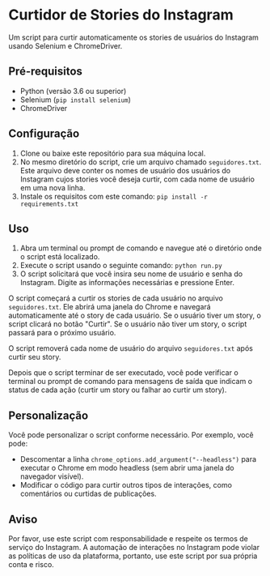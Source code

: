 # Curtidor de Stories do Instagram

Um script para curtir automaticamente os stories de usuários do Instagram usando Selenium e ChromeDriver.

## Pré-requisitos
- Python (versão 3.6 ou superior)
- Selenium (`pip install selenium`)
- ChromeDriver

## Configuração
1. Clone ou baixe este repositório para sua máquina local.
2. No mesmo diretório do script, crie um arquivo chamado `seguidores.txt`. Este arquivo deve conter os nomes de usuário dos usuários do Instagram cujos stories você deseja curtir, com cada nome de usuário em uma nova linha.
3. Instale os requisitos com este comando:
```pip install -r requirements.txt```

## Uso
1. Abra um terminal ou prompt de comando e navegue até o diretório onde o script está localizado.
2. Execute o script usando o seguinte comando:
```python run.py```
3. O script solicitará que você insira seu nome de usuário e senha do Instagram. Digite as informações necessárias e pressione Enter.

O script começará a curtir os stories de cada usuário no arquivo `seguidores.txt`. Ele abrirá uma janela do Chrome e navegará automaticamente até o story de cada usuário. Se o usuário tiver um story, o script clicará no botão "Curtir". Se o usuário não tiver um story, o script passará para o próximo usuário.

O script removerá cada nome de usuário do arquivo `seguidores.txt` após curtir seu story.

Depois que o script terminar de ser executado, você pode verificar o terminal ou prompt de comando para mensagens de saída que indicam o status de cada ação (curtir um story ou falhar ao curtir um story).

## Personalização
Você pode personalizar o script conforme necessário. Por exemplo, você pode:
- Descomentar a linha `chrome_options.add_argument("--headless")` para executar o Chrome em modo headless (sem abrir uma janela do navegador visível).
- Modificar o código para curtir outros tipos de interações, como comentários ou curtidas de publicações.

## Aviso
Por favor, use este script com responsabilidade e respeite os termos de serviço do Instagram. A automação de interações no Instagram pode violar as políticas de uso da plataforma, portanto, use este script por sua própria conta e risco.
